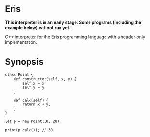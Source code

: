 # Eris

**This interpreter is in an early stage. Some programs (including the example below) will not run yet.**

C++ interpreter for the Eris programming language with a header-only implementation. 

# Synopsis
```
class Point {
    def constructor(self, x, y) {
        self.x = x;
        self.y = y;
    }

    def calc(self) {
        return x + y;
    }
}

let p = new Point(10, 20);

print(p.calc()); // 30
```

